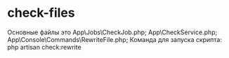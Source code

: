 # check-files

Основные файлы это App\Jobs\CheckJob.php; App\CheckService.php; App\Console\Commands\RewriteFile.php; Команда для запуска скрипта: php artisan check:rewrite

